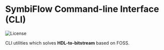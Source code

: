 # SymbiFlow Command-line Interface (CLI)

![License](https://img.shields.io/github/license/SymbiFlow/symbiflow-arch-defs)

CLI utilities which solves **HDL-to-bitstream** based on FOSS.

